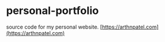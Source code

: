 # personal-portfolio
source code for my personal website.
[https://arthnpatel.com](https://arthnpatel.com)
